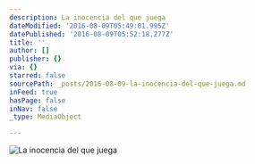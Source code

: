 ```yaml
---
description: La inocencia del que juega
dateModified: '2016-08-09T05:49:01.995Z'
datePublished: '2016-08-09T05:52:18.277Z'
title: ''
author: []
publisher: {}
via: {}
starred: false
sourcePath: _posts/2016-08-09-la-inocencia-del-que-juega.md
inFeed: true
hasPage: false
inNav: false
_type: MediaObject

---
```

![La inocencia del que juega](https://the-grid-user-content.s3-us-west-2.amazonaws.com/8059a5ba-5358-4a23-be88-97291bc83061.jpg)